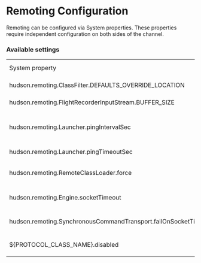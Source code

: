 Remoting Configuration
====

Remoting can be configured via System properties. 
These properties require independent configuration on both sides of the channel.

### Available settings

<table>
  <tbody>
    <tr>
      <td>System property</td>
      <td>Default value</td>
      <td><a href="../CHANGELOG.md">Since</a></td>
      <td><a href="https://jenkins.io/changelog/">Jenkins version(s)</a></td>
      <td>Related issues</td>
      <td>Description</td>
    </tr>
    <tr>
      <td>hudson.remoting.ClassFilter.DEFAULTS_OVERRIDE_LOCATION</td>
      <td>null</td>
      <td>2.53.2</td>
      <td>1.639</td>
      <td><a href="https://wiki.jenkins-ci.org/display/SECURITY/Jenkins+Security+Advisory+2015-11-11">SECURITY-218</a></td>
      <td>The path to a file containing alternative regex patterns for remoting class filtering</td>
    </tr>
    <tr>
      <td>hudson.remoting.FlightRecorderInputStream.BUFFER_SIZE</td>
      <td>1048576</td>
      <td>2.41</td>
      <td>1.563</td>
      <td><a href="https://issues.jenkins-ci.org/browse/JENKINS-22734">JENKINS-22734</a></td>
      <td>Size (in bytes) of the flight recorder ring buffer used for debugging remoting issues</td>
    </tr>
    <tr>
      <td>hudson.remoting.Launcher.pingIntervalSec</td>
      <td>0 since 2.60, 600 before</td>
      <td>2.0</td>
      <td>1.367</td>
      <td><a href="https://issues.jenkins-ci.org/browse/JENKINS-35190">JENKINS-35190</a></td>
      <td>Seconds between ping checks to monitor health of slave nodes; 
      0 to disable ping</td>
    </tr>
    <tr>
      <td>hudson.remoting.Launcher.pingTimeoutSec</td>
      <td>240</td>
      <td>2.0</td>
      <td>1.367</td>
      <td>N/A</td>
      <td>If ping of slave node takes longer than this, consider it dead; 
      0 to disable ping</td>
    </tr>
    <tr>
      <td>hudson.remoting.RemoteClassLoader.force</td>
      <td>null</td>
      <td>2.58</td>
      <td>2.4</td>
      <td><a href="https://issues.jenkins-ci.org/browse/JENKINS-19445">JENKINS-19445</a> (workaround)</td>
      <td>
      Class name String.
      Forces loading of the specified class name on incoming requests. 
      Works around issues like <a href="https://issues.jenkins-ci.org/browse/JENKINS-19445">JENKINS-19445</a></td>
    </tr>
    <tr>
      <td>hudson.remoting.Engine.socketTimeout</td>
      <td>30 minutes</td>
      <td>2.58</td>
      <td>2.4</td>
      <td><a href="https://issues.jenkins-ci.org/browse/JENKINS-34808">JENKINS-34808</a></td>
      <td>Socket read timeout in milliseconds.
      If timeout happens and the <code>failOnSocketTimeoutInReader</code> property is <code>true</code>, the channel will be interrupted.
      </td>
    </tr>
    <tr>
      <td>hudson.remoting.SynchronousCommandTransport.failOnSocketTimeoutInReader</td>
      <td>false</td>
      <td>2.60</td>
      <td>TODO</td>
      <td><a href="https://issues.jenkins-ci.org/browse/JENKINS-22722">JENKINS-22722</a></td>
      <td>Boolean flag.
      Enables the original aggressive behavior, when the channel reader gets interrupted by any 
      <code>SocketTimeoutException</code>
      </td>
    </tr>
    <tr>
      <td>${PROTOCOL_CLASS_NAME}.disabled</td>
      <td>false</td>
      <td>2.59</td>
      <td>2.4</td>
      <td><a href="https://issues.jenkins-ci.org/browse/JENKINS-34819">JENKINS-34819</a></td>
      <td>Boolean flag, which allows disabling particular protocols in remoting.
      Property example: <code>org.jenkinsci.remoting.engine.JnlpProtocol3.disabled</code>
      </td>
    </tr>
    <!--Template
    <tr>
      <td></td>
      <td></td>
      <td></td>
      <td></td>
      <td></td>
      <td></td>
    </tr>-->
  <tbody>
</table>